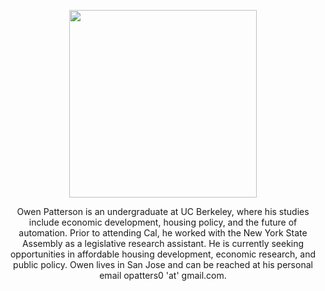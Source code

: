 <p align="center">
  <img width="300" src="https://scontent-lga3-1.xx.fbcdn.net/v/t1.0-9/72241103_1394164250738843_5797137622514008064_n.jpg?_nc_cat=100&_nc_ohc=qB0FTg9PROIAQmvrYRzU_fP6s-8oDV6Mh9IJzlU_bHQRQiuWI4G-pvDeg&_nc_ht=scontent-lga3-1.xx&oh=f08fba1dd25cb678c623b18f335f4c96&oe=5E6EA592">
</p>


<p align="center"> 
Owen Patterson is an undergraduate at UC Berkeley, where his studies include economic development, housing policy, and the 
future of automation. Prior to attending Cal, he worked with the New York State Assembly as a legislative research assistant. 
He is currently seeking opportunities in affordable housing development, economic research, and public policy. Owen lives in 
San Jose and can be reached at his personal email opatters0 'at' gmail.com. 
</p>
